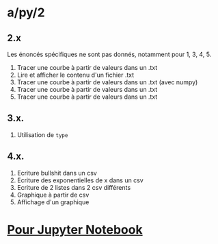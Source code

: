 # a/py/2

## 2.x

Les énoncés spécifiques ne sont pas donnés, notamment pour 1, 3, 4, 5.

1. Tracer une courbe à partir de valeurs dans un .txt
2. Lire et afficher le contenu d'un fichier .txt
3. Tracer une courbe à partir de valeurs dans un .txt (avec numpy)
4. Tracer une courbe à partir de valeurs dans un .txt
5. Tracer une courbe à partir de valeurs dans un .txt

## 3.x.

1. Utilisation de `type`

## 4.x.

1. Ecriture bullshit dans un csv
2. Ecriture des exponentielles de x dans un csv
3. Ecriture de 2 listes dans 2 csv différents
4. Graphique à partir de csv
5. Affichage d'un graphique

# [Pour Jupyter Notebook](https://github.com/Cyanic76/Lycee/blob/4b79de8c5550f5d41b6fcca5db2a7a4ece7efcf6/Python/TD2/TD2_Fichiers.ipynb)
